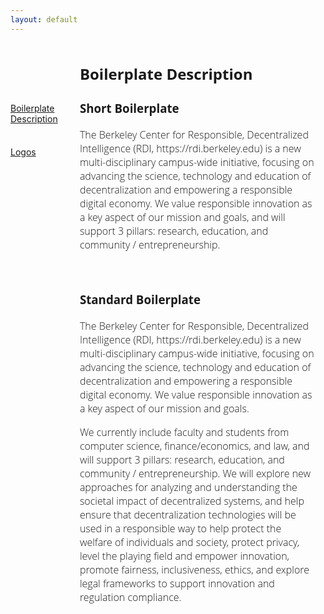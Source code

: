 ```yaml
---
layout: default
---
```


<div style="color: black; width: 15%; height: 160px; margin-top: 60px; position: absolute; display: flex; flex-direction: column; justify-content: space-evenly">
    <a href="/boilerPlate" class="nav-url" style="text-decoration: underline;">
        Boilerplate Description
    </a>
    <a href="https://drive.google.com/drive/folders/1Yp6jFiHsZtldV-AHhOVIGjldQE6L6UFL?usp=sharing" class="nav-url">
        Logos
    </a>
</div>

<div style="font-size: 12pt; font-family: 'Open Sans', sans-serif; font-weight: 300; margin-left: 22%; overflow: scroll; width: 75%;">
    <h2>Boilerplate Description</h2>
    <h3>Short Boilerplate</h3>
    <p>The Berkeley Center for Responsible, Decentralized Intelligence (RDI, https://rdi.berkeley.edu) is a new multi-disciplinary campus-wide initiative, focusing on advancing the science, technology and education of decentralization and empowering a responsible digital economy. We value responsible innovation as a key aspect of our mission and goals, and will support 3 pillars: research, education, and community / entrepreneurship.</p>
    <br>
    <h3>Standard Boilerplate</h3>
    <p>The Berkeley Center for Responsible, Decentralized Intelligence (RDI, https://rdi.berkeley.edu) is a new multi-disciplinary campus-wide initiative, focusing on advancing the science, technology and education of decentralization and empowering a responsible digital economy. We value responsible innovation as a key aspect of our mission and goals. </p>
    <p>We currently include faculty and students from computer science, finance/economics, and law, and will support 3 pillars: research, education, and community / entrepreneurship. We will explore new approaches for analyzing and understanding the societal impact of decentralized systems, and help ensure that decentralization technologies will be used in a responsible way to help protect the welfare of individuals and society, protect privacy, level the playing field and empower innovation, promote fairness, inclusiveness, ethics, and explore legal frameworks to support innovation and regulation compliance.</p>
</div>
